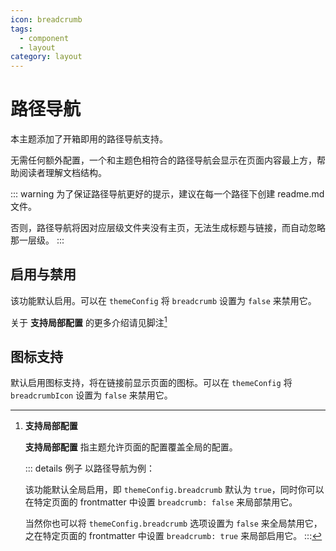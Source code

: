 ```yaml
---
icon: breadcrumb
tags:
  - component
  - layout
category: layout
---
```


# 路径导航

本主题添加了开箱即用的路径导航支持。

无需任何额外配置，一个和主题色相符合的路径导航会显示在页面内容最上方，帮助阅读者理解文档结构。

::: warning
为了保证路径导航更好的提示，建议在每一个路径下创建 readme.md 文件。

否则，路径导航将因对应层级文件夹没有主页，无法生成标题与链接，而自动忽略那一层级。
:::

## 启用与禁用 <MyBadge text="支持局部配置" />

该功能默认启用。可以在 `themeConfig` 将 `breadcrumb` 设置为 `false` 来禁用它。

关于 **支持局部配置** 的更多介绍请见脚注[^applypartically]

## 图标支持

默认启用图标支持，将在链接前显示页面的图标。可以在 `themeConfig` 将 `breadcrumbIcon` 设置为 `false` 来禁用它。

[^applypartically]: **支持局部配置**

    **支持局部配置** 指主题允许页面的配置覆盖全局的配置。

    ::: details 例子
    以路径导航为例：
  
    该功能默认全局启用，即 `themeConfig.breadcrumb` 默认为 `true`，同时你可以在特定页面的 frontmatter 中设置 `breadcrumb: false` 来局部禁用它。
  
    当然你也可以将 `themeConfig.breadcrumb` 选项设置为 `false` 来全局禁用它，之在特定页面的 frontmatter 中设置 `breadcrumb: true` 来局部启用它。
    :::
